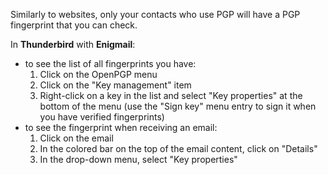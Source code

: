 Similarly to websites, only your contacts who use PGP will have a PGP fingerprint that you can check.

In **Thunderbird** with **Enigmail**:

- to see the list of all fingerprints you have:
    1. Click on the OpenPGP menu
    2. Click on the "Key management" item
    3. Right-click on a key in the list and select "Key properties" at the bottom of the menu (use the "Sign key" menu entry to sign it when you have verified fingerprints)
- to see the fingerprint when receiving an email:
    1. Click on the email
    2. In the colored bar on the top of the email content, click on "Details"
    3. In the drop-down menu, select "Key properties"



